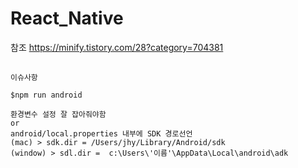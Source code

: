 # React_Native

참조
https://minify.tistory.com/28?category=704381

##
```
이슈사항

$npm run android

환경변수 설정 잘 잡아줘야함
or
android/local.properties 내부에 SDK 경로선언
(mac) > sdk.dir = /Users/jhy/Library/Android/sdk
(window) > sdl.dir =  c:\Users\'이름'\AppData\Local\android\adk

```

